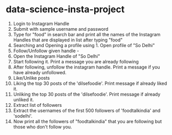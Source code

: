 # data-science-insta-project
1. Login to Instagram Handle
1. Submit with sample username and
password
2. Type for "food" in search bar and print all the names of the Instagram Handles that are displayed in list after typing "food" 
3. Searching and Opening a profile using 1. Open profile of "So Delhi"
4. Follow/Unfollow given handle -
1. Open the Instagram Handle of "So Delhi"
2. Start following it. Print a message you are already following
3. After following, unfollow the instagram handle. Print a message if you have already unfollowed.
5. Like/Unlike posts
1. Liking the top 30 posts of the
'dilsefoodie'. Print message if 
already liked it.
2. Unliking the top 30 posts of the 'dilsefoodie'. Print message if  already unliked it.
6. Extract list of followers
1. Extract the usernames of the first 500 followers of 'foodtalkindia' and 'sodelhi'.
2. Now print all the followers of "foodtalkindia" that you are following but those who don't follow you.
